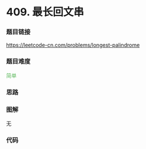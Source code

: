 # 409. 最长回文串

### 题目链接

https://leetcode-cn.com/problems/longest-palindrome

### 题目难度

<font color=#5CB85C>简单</font>

### 思路



### 图解

无

### 代码

```python
```